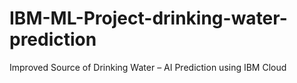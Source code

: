 # IBM-ML-Project-drinking-water-prediction
 Improved Source of Drinking Water – AI Prediction using IBM Cloud
